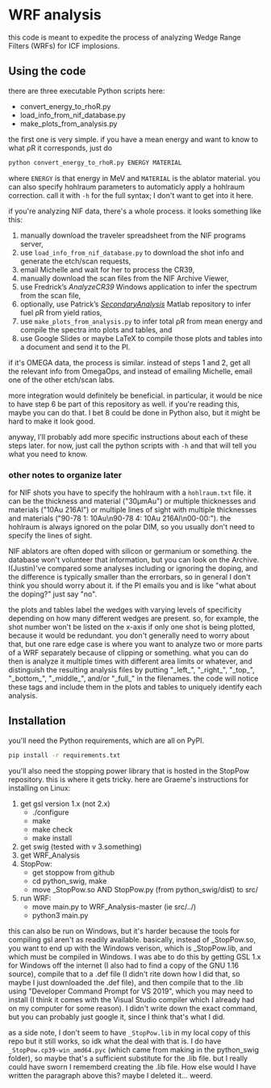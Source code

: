 # WRF analysis

this code is meant to expedite the process of analyzing Wedge Range Filters (WRFs) for ICF implosions.

## Using the code

there are three executable Python scripts here:
- convert_energy_to_rhoR.py
- load_info_from_nif_database.py
- make_plots_from_analysis.py

the first one is very simple.
if you have a mean energy and want to know to what ρR it corresponds, just do
~~~bash
python convert_energy_to_rhoR.py ENERGY MATERIAL
~~~
where `ENERGY` is that energy in MeV and `MATERIAL` is the ablator material.
you can also specify hohlraum parameters to automaticly apply a hohlraum correction.
call it with `-h` for the full syntax; I don't want to get into it here.

if you're analyzing NIF data, there's a whole process.
it looks something like this:
1. manually download the traveler spreadsheet from the NIF programs server,
2. use `load_info_from_nif_database.py` to download the shot info and generate the etch/scan requests,
3. email Michelle and wait for her to process the CR39,
4. manually download the scan files from the NIF Archive Viewer,
5. use Fredrick’s *AnalyzeCR39* Windows application to infer the spectrum from the scan file,
6. optionally, use Patrick’s *[SecondaryAnalysis](https://github.com/PSFC-HEDP/SecondaryAnalysis)* Matlab repository to infer fuel ρR from yield ratios,
7. use `make_plots_from_analysis.py` to infer total ρR from mean energy and compile the spectra into plots and tables, and
8. use Google Slides or maybe LaTeX to compile those plots and tables into a document and send it to the PI.

if it's OMEGA data, the process is similar.
instead of steps 1 and 2, get all the relevant info from OmegaOps,
and instead of emailing Michelle, email one of the other etch/scan labs.

more integration would definitely be beneficial.
in particular, it would be nice to have step 6 be part of this repository as well.
if you're reading this, maybe you can do that.
I bet 8 could be done in Python also, but it might be hard to make it look good.

anyway, I'll probably add more specific instructions about each of these steps later.
for now, just call the python scripts with `-h` and that will tell you what you need to know.

### other notes to organize later

for NIF shots you have to specify the hohlraum with a `hohlraum.txt` file.
it can be the thickness and material ("30μmAu") or multiple thicknesses and materials ("10Au 216Al")
or multiple lines of sight with multiple thicknesses and materials ("90-78 1: 10Au\\n90-78 4: 10Au 216Al\\n00-00:").
the hohlraum is always ignored on the polar DIM, so you usually don't need to specify the lines of sight.

NIF ablators are often doped with silicon or germanium or something.
the database won't volunteer that information, but you can look on the Archive.
I(Justin)'ve compared some analyses including or ignoring the doping,
and the difference is typically smaller than the errorbars,
so in general I don't think you should worry about it.
if the PI emails you and is like "what about the doping?" just say "no".

the plots and tables label the wedges with varying levels of specificity depending on how many different wedges are present.
so, for example, the shot number won't be listed on the x-axis if only one shot is being plotted,
because it would be redundant.
you don't generally need to worry about that,
but one rare edge case is where you want to analyze two or more parts of a WRF separately because of clipping or something.
what you can do then is analyze it multiple times with different area limits or whatever,
and distinguish the resulting analysis files by putting
"\_left\_", "\_right\_", "\_top\_", "\_bottom\_", "\_middle\_", and/or "\_full\_"
in the filenames.
the code will notice these tags and include them in the plots and tables to uniquely identify each analysis.

## Installation

you'll need the Python requirements, which are all on PyPI.
~~~bash
pip install -r requirements.txt
~~~

you'll also need the stopping power library that is hosted in the StopPow repository.
this is where it gets tricky.
here are Graeme's instructions for installing on Linux:

1. get gsl version 1.x (not 2.x)
    - ./configure
    - make
    - make check
    - make install
2. get swig (tested with v 3.something)
3. get WRF_Analysis
4. StopPow:
    - get stoppow from github
    - cd python_swig, make
    - move \_StopPow.so AND StopPow.py (from python_swig/dist) to src/
5. run WRF:
    - move main.py to WRF_Analysis-master (ie src/../)
    - python3 main.py

this can also be run on Windows, but it's harder because the tools for compiling gsl aren't as readily available.
basically, instead of \_StopPow.so, you want to end up with the Windows verison,
which is \_StopPow.lib, and which must be compiled in Windows.
I was abe to do this by getting GSL 1.x for Windows off the internet (I also had to find a copy of the GNU 1.16 source),
compile that to a .def file (I didn't rite down how I did that, so maybe I just downloaded the .def file),
and then compile that to the .lib using "Developer Command Prompt for VS 2019",
which you may need to install (I think it comes with the Visual Studio compiler which I already had on my computer for some reason).
I didn't write down the exact command, but you can probably just google it, since I think that's what I did.

as a side note, I don't seem to have `_StopPow.lib` in my local copy of this repo but it still works,
so idk what the deal with that is.
I do have `_StopPow.cp39-win_amd64.pyc` (which came from making in the python_swig folder),
so maybe that's a sufficient substitute for the .lib file.
but I really could have sworn I rememberd creating the .lib file.
How else would I have written the paragraph above this?
maybe I deleted it...
weerd.
